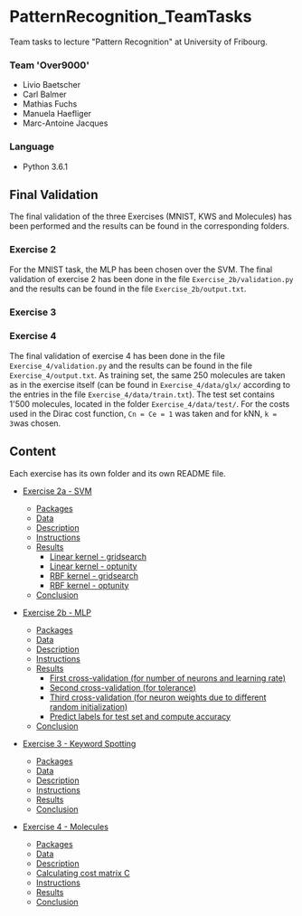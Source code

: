 # PatternRecognition_TeamTasks

Team tasks to lecture "Pattern Recognition" at University of Fribourg.

### Team 'Over9000'
- Livio Baetscher
- Carl Balmer
- Mathias Fuchs
- Manuela Haefliger
- Marc-Antoine Jacques

### Language
- Python 3.6.1

## Final Validation

The final validation of the three Exercises (MNIST, KWS and Molecules) has been performed and the results can be found in the corresponding folders.

### Exercise 2

For the MNIST task, the MLP has been chosen over the SVM. The final validation of exercise 2 has been done in the file `Exercise_2b/validation.py` and the results can be found in the file `Exercise_2b/output.txt`.

### Exercise 3

### Exercise 4

The final validation of exercise 4 has been done in the file `Exercise_4/validation.py` and the results can be found in the file `Exercise_4/output.txt`. As training set, the same 250 molecules are taken as in the exercise itself (can be found in `Exercise_4/data/glx/` according to the entries in the file `Exercise_4/data/train.txt`). The test set contains 1'500 molecules, located in the folder `Exercise_4/data/test/`. For the costs used in the Dirac cost function, `Cn = Ce = 1` was taken and for kNN, `k = 3`was chosen.

## Content

Each exercise has its own folder and its own README file.

* [Exercise 2a - SVM](Exercise_2a)
    * [Packages](Exercise_2a#packages)
    * [Data](Exercise_2a#data)
    * [Description](Exercise_2a#description)
    * [Instructions](Exercise_2a#instructions)
    * [Results](Exercise_2a#results)
        * [Linear kernel - gridsearch](Exercise_2a#linear-kernel---gridsearch)
        * [Linear kernel - optunity](Exercise_2a#linear-kernel---optunity)
        * [RBF kernel - gridsearch](Exercise_2a#rbf-kernel---gridsearch)
        * [RBF kernel - optunity](Exercise_2a#rbf-kernel---optunity)
    * [Conclusion](Exercise_2a#conclusion)

* [Exercise 2b - MLP](Exercise_2b)
    * [Packages](Exercise_2b#packages)
    * [Data](Exercise_2b#data)
    * [Description](Exercise_2b#description)
    * [Instructions](Exercise_2b#instructions)
    * [Results](Exercise_2b#results)
        * [First cross-validation (for number of neurons and learning rate)](Exercise_2b#first-cross-validation-for-number-of-neurons-and-learning-rate)
        * [Second cross-validation (for tolerance)](Exercise_2b#second-cross-validation-for-tolerance)
        * [Third cross-validation (for neuron weights due to different random initialization)](Exercise_2b#third-cross-validation-for-neuron-weights-due-to-different-random-initialization)
        * [Predict labels for test set and compute accuracy](Exercise_2b#predict-labels-for-test-set-and-compute-accuracy)
    * [Conclusion](Exercise_2b#conclusion)

* [Exercise 3 - Keyword Spotting](Exercise_3)
    * [Packages](Exercise_3#packages)
    * [Data](Exercise_3#data)
    * [Description](Exercise_3#description)
    * [Instructions](Exercise_3#instructions)
    * [Results](Exercise_3#results)
    * [Conclusion](Exercise_3#conclusion)

* [Exercise 4 - Molecules](Exercise_4)
    * [Packages](Exercise_4#packages)
    * [Data](Exercise_4#data)
    * [Description](Exercise_4#description)
    * [Calculating cost matrix C](Exercise_4#calculating-cost-matrix-c)
    * [Instructions](Exercise_4#instructions)
    * [Results](Exercise_4#results)
    * [Conclusion](Exercise_4#conclusion)
